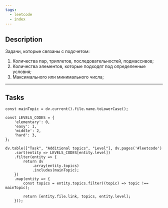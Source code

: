 ```yaml
---
tags:
  - leetcode
  - index
---
```

## Description

Задачи, которые связаны с подсчетом:
1. Количества пар, триплетов, последовательностей, подмассивов;
2. Количества элементов, которые подходят под определенные условия;
3. Максимального или минимального числа;

---
## Tasks

```dataviewjs
const mainTopic = dv.current().file.name.toLowerCase();

const LEVELS_CODES = {
	'elementary': 0,
	'easy': 1,
	'middle': 2,
	'hard': 3,
};

dv.table(["Task", "Additional topics", "Level"], dv.pages('#leetcode')
	.sort(entity => LEVELS_CODES[entity.level])
	.filter(entity => {
		return dv
			.array(entity.topics)
			.includes(mainTopic);
	})
	.map(entity => {
		const topics = entity.topics.filter((topic) => topic !== mainTopic);

		return [entity.file.link, topics, entity.level];
	}));
```